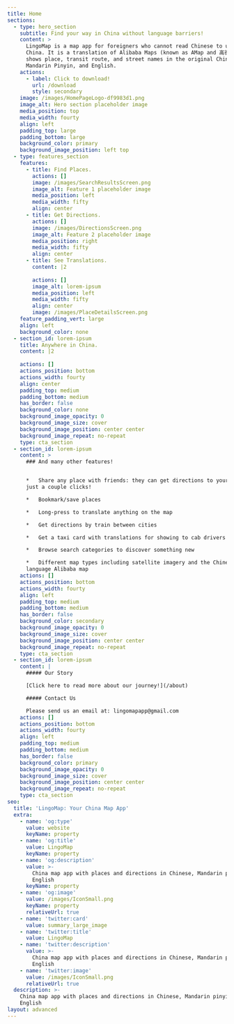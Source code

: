 ```yaml
---
title: Home
sections:
  - type: hero_section
    subtitle: Find your way in China without language barriers!
    content: >
      LingoMap is a map app for foreigners who cannot read Chinese to use in
      China. It is a translation of Alibaba Maps (known as AMap and 高德地图). It
      shows place, transit route, and street names in the original Chinese,
      Mandarin Pinyin, and English.
    actions:
      - label: Click to download!
        url: /download
        style: secondary
    image: /images/HomePageLogo-df9983d1.png
    image_alt: Hero section placeholder image
    media_position: top
    media_width: fourty
    align: left
    padding_top: large
    padding_bottom: large
    background_color: primary
    background_image_position: left top
  - type: features_section
    features:
      - title: Find Places.
        actions: []
        image: /images/SearchResultsScreen.png
        image_alt: Feature 1 placeholder image
        media_position: left
        media_width: fifty
        align: center
      - title: Get Directions.
        actions: []
        image: /images/DirectionsScreen.png
        image_alt: Feature 2 placeholder image
        media_position: right
        media_width: fifty
        align: center
      - title: See Translations.
        content: |2
           
        actions: []
        image_alt: lorem-ipsum
        media_position: left
        media_width: fifty
        align: center
        image: /images/PlaceDetailsScreen.png
    feature_padding_vert: large
    align: left
    background_color: none
  - section_id: lorem-ipsum
    title: Anywhere in China.
    content: |2
        
    actions: []
    actions_position: bottom
    actions_width: fourty
    align: center
    padding_top: medium
    padding_bottom: medium
    has_border: false
    background_color: none
    background_image_opacity: 0
    background_image_size: cover
    background_image_position: center center
    background_image_repeat: no-repeat
    type: cta_section
  - section_id: lorem-ipsum
    content: >
      ### And many other features!


      *   Share any place with friends: they can get directions to your place in
      just a couple clicks!

      *   Bookmark/save places

      *   Long-press to translate anything on the map

      *   Get directions by train between cities

      *   Get a taxi card with translations for showing to cab drivers

      *   Browse search categories to discover something new

      *   Different map types including satellite imagery and the Chinese
      language Alibaba map
    actions: []
    actions_position: bottom
    actions_width: fourty
    align: left
    padding_top: medium
    padding_bottom: medium
    has_border: false
    background_color: secondary
    background_image_opacity: 0
    background_image_size: cover
    background_image_position: center center
    background_image_repeat: no-repeat
    type: cta_section
  - section_id: lorem-ipsum
    content: |
      ##### Our Story

      [Click here to read more about our journey!](/about)

      ##### Contact Us

      Please send us an email at: lingomapapp@gmail.com
    actions: []
    actions_position: bottom
    actions_width: fourty
    align: left
    padding_top: medium
    padding_bottom: medium
    has_border: false
    background_color: primary
    background_image_opacity: 0
    background_image_size: cover
    background_image_position: center center
    background_image_repeat: no-repeat
    type: cta_section
seo:
  title: 'LingoMap: Your China Map App'
  extra:
    - name: 'og:type'
      value: website
      keyName: property
    - name: 'og:title'
      value: LingoMap
      keyName: property
    - name: 'og:description'
      value: >-
        China map app with places and directions in Chinese, Mandarin pinyin and
        English
      keyName: property
    - name: 'og:image'
      value: /images/IconSmall.png
      keyName: property
      relativeUrl: true
    - name: 'twitter:card'
      value: summary_large_image
    - name: 'twitter:title'
      value: LingoMap
    - name: 'twitter:description'
      value: >-
        China map app with places and directions in Chinese, Mandarin pinyin and
        English
    - name: 'twitter:image'
      value: /images/IconSmall.png
      relativeUrl: true
  description: >-
    China map app with places and directions in Chinese, Mandarin pinyin and
    English
layout: advanced
---
```

